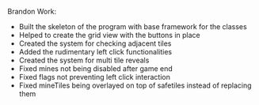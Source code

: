 Brandon Work:
- Built the skeleton of the program with base framework for the classes
- Helped to create the grid view with the buttons in place
- Created the system for checking adjacent tiles
- Added the rudimentary left click functionalities
- Created the system for multi tile reveals
- Fixed mines not being disabled after game end
- Fixed flags not preventing left click interaction
- Fixed mineTiles being overlayed on top of safetiles instead of replacing them